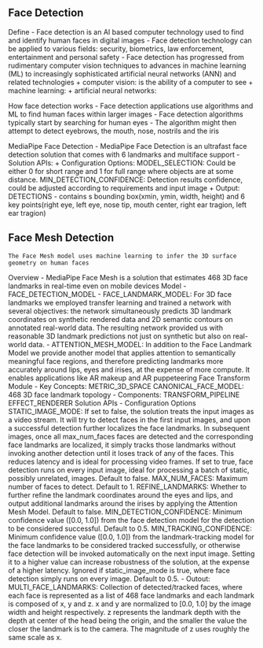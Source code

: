 ## **Face Detection**
Define
    -  Face detection is an AI based computer technology used to find and identify human faces in digital images
    - Face detection technology can be applied to various fields: security, biometrics, law enforcement, entertainment and personal safety
    - Face detection has progressed from rudimentary computer vision techniques to advances in machine learning (ML) to increasingly sophisticated artificial neural networks (ANN) and related technologies
        + computer vision: is the ability of a computer to see
        + machine learning: 
        + artificial neural networks:

How face detection works
    - Face detection applications use algorithms and ML to find human faces within larger images
    -  Face detection algorithms typically start by searching for human eyes
    - The algorithm might then attempt to detect eyebrows, the mouth, nose, nostrils and the iris

MediaPipe Face Detection
    - MediaPipe Face Detection is an ultrafast face detection solution that comes with 6 landmarks and multiface support
    - Solution APIs:
        + Configuration Options: 
            MODEL_SELECTION: 
                Could be either 0 for short range and 1 for full range where objects are at some distance.
            MIN_DETECTION_CONFIDENCE: 
                Detection results confidence, could be adjusted according to requirements and input image
        + Output: DETECTIONS - contains s bounding box(xmin, ymin, width, height) and 6 key points(right eye, left eye, nose tip, mouth center, right ear tragion, left ear tragion)

## **Face Mesh Detection**
    The Face Mesh model uses machine learning to infer the 3D surface geometry on human faces
Overview
    - MediaPipe Face Mesh is a solution that estimates 468 3D face landmarks in real-time even on mobile devices
Model
    - FACE_DETECTION_MODEL
    - FACE_LANDMARK_MODEL: 
        For 3D face landmarks we employed transfer learning and trained a network with several objectives: the network simultaneously predicts 3D landmark coordinates on synthetic rendered data and 2D semantic contours on annotated real-world data. The resulting network provided us with reasonable 3D landmark predictions not just on synthetic but also on real-world data.
    - ATTENTION_MESH_MODEL: 
        In addition to the Face Landmark Model we provide another model that applies attention to semantically meaningful face regions, and therefore predicting landmarks more accurately around lips, eyes and irises, at the expense of more compute. It enables applications like AR makeup and AR puppeteering
Face Transform Module
    - Key Concepts:
        METRIC_3D_SPACE
        CANONICAL_FACE_MODEL: 468 3D face landmark topology
    - Components:
        TRANSFORM_PIPELINE
        EFFECT_RENDERER
Solution APIs
    - Configuration Options
        STATIC_IMAGE_MODE: 
            If set to false, the solution treats the input images as a video stream. It will try to detect faces in the first input images, and upon a successful detection further localizes the face landmarks. In subsequent images, once all max_num_faces faces are detected and the corresponding face landmarks are localized, it simply tracks those landmarks without invoking another detection until it loses track of any of the faces. This reduces latency and is ideal for processing video frames. If set to true, face detection runs on every input image, ideal for processing a batch of static, possibly unrelated, images. Default to false.
        MAX_NUM_FACES: 
            Maximum number of faces to detect. Default to 1.
        REFINE_LANDMARKS:
            Whether to further refine the landmark coordinates around the eyes and lips, and output additional landmarks around the irises by applying the Attention Mesh Model. Default to false.
        MIN_DETECTION_CONFIDENCE:
            Minimum confidence value ([0.0, 1.0]) from the face detection model for the detection to be considered successful. Default to 0.5.
        MIN_TRACKING_CONFIDENCE:
            Minimum confidence value ([0.0, 1.0]) from the landmark-tracking model for the face landmarks to be considered tracked successfully, or otherwise face detection will be invoked automatically on the next input image. Setting it to a higher value can increase robustness of the solution, at the expense of a higher latency. Ignored if static_image_mode is true, where face detection simply runs on every image. Default to 0.5.
    - Outout:
        MULTI_FACE_LANDMARKS:
            Collection of detected/tracked faces, where each face is represented as a list of 468 face landmarks and each landmark is composed of x, y and z. x and y are normalized to [0.0, 1.0] by the image width and height respectively. z represents the landmark depth with the depth at center of the head being the origin, and the smaller the value the closer the landmark is to the camera. The magnitude of z uses roughly the same scale as x.
        




